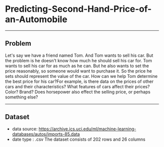 # Predicting-Second-Hand-Price-of-an-Automobile

---
## Problem

Let's say we have a friend named Tom. And Tom wants to sell his car. But the problem is he doesn't know how much he should sell his car for. Tom wants to sell his car for as much as he can. But he also wants to set the price reasonably, so someone would want to purchase it. So the price he sets should represent the value of the car. How can we help Tom determine the best price for his car?For example, is there data on the prices of other cars and their characteristics? What features of cars affect their prices? Color? Brand? Does horsepower also effect the selling price, or perhaps something else?

---

## Dataset
* data source: https://archive.ics.uci.edu/ml/machine-learning-databases/autos/imports-85.data
* date type : .csv
The dataset consists of 202 rows and 26 columns
